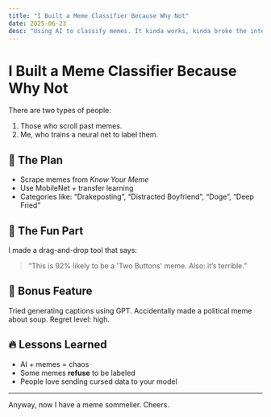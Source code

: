 ```yaml
---
title: "I Built a Meme Classifier Because Why Not"
date: 2025-06-23
desc: "Using AI to classify memes. It kinda works, kinda broke the internet."
---
```


# I Built a Meme Classifier Because Why Not

There are two types of people:  

1. Those who scroll past memes.  
2. Me, who trains a neural net to label them.

## 🤖 The Plan

- Scrape memes from *Know Your Meme*
- Use MobileNet + transfer learning
- Categories like: “Drakeposting”, “Distracted Boyfriend”, “Doge”, “Deep Fried”

## 📸 The Fun Part

I made a drag-and-drop tool that says:

> “This is 92% likely to be a 'Two Buttons' meme. Also: it’s terrible.”

## 🧪 Bonus Feature

Tried generating captions using GPT. Accidentally made a political meme about soup. Regret level: high.

## 🔥 Lessons Learned

- AI + memes = chaos
- Some memes **refuse** to be labeled
- People love sending cursed data to your model

---

Anyway, now I have a meme sommelier. Cheers.
